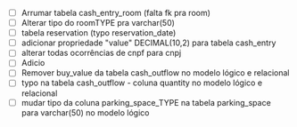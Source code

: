 - [ ] Arrumar tabela cash_entry_room (falta fk pra room)
- [ ] Alterar tipo do roomTYPE pra varchar(50)
- [ ] tabela reservation (typo reservation_date)
- [ ] adicionar propriedade "value" DECIMAL(10,2) para tabela cash_entry
- [ ] alterar todas ocorrências de cnpf para cnpj
- [ ] Adicio
- [ ] Remover buy_value da tabela cash_outflow no modelo lógico e relacional
- [ ] typo na tabela cash_outflow - coluna quantity no modelo lógico e relacional
- [ ] mudar tipo da coluna parking_space_TYPE na tabela parking_space para varchar(50) no modelo lógico
